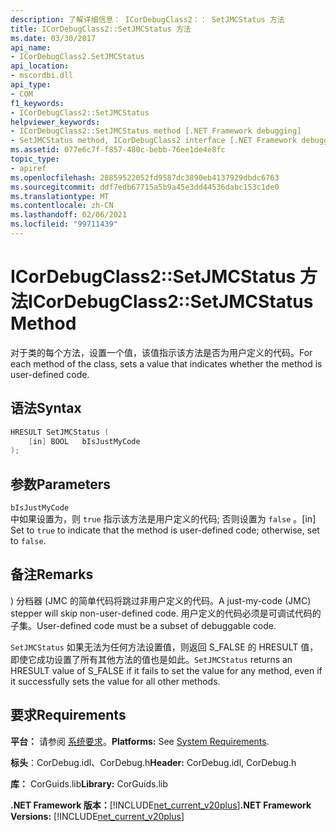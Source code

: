 ```yaml
---
description: 了解详细信息： ICorDebugClass2：： SetJMCStatus 方法
title: ICorDebugClass2::SetJMCStatus 方法
ms.date: 03/30/2017
api_name:
- ICorDebugClass2.SetJMCStatus
api_location:
- mscordbi.dll
api_type:
- COM
f1_keywords:
- ICorDebugClass2::SetJMCStatus
helpviewer_keywords:
- ICorDebugClass2::SetJMCStatus method [.NET Framework debugging]
- SetJMCStatus method, ICorDebugClass2 interface [.NET Framework debugging]
ms.assetid: 077e6c7f-f857-480c-bebb-76ee1de4e8fc
topic_type:
- apiref
ms.openlocfilehash: 28859522052fd9587dc3890eb4137929dbdc6763
ms.sourcegitcommit: ddf7edb67715a5b9a45e3dd44536dabc153c1de0
ms.translationtype: MT
ms.contentlocale: zh-CN
ms.lasthandoff: 02/06/2021
ms.locfileid: "99711439"
---
```

# <a name="icordebugclass2setjmcstatus-method"></a><span data-ttu-id="5bfa1-103">ICorDebugClass2::SetJMCStatus 方法</span><span class="sxs-lookup"><span data-stu-id="5bfa1-103">ICorDebugClass2::SetJMCStatus Method</span></span>

<span data-ttu-id="5bfa1-104">对于类的每个方法，设置一个值，该值指示该方法是否为用户定义的代码。</span><span class="sxs-lookup"><span data-stu-id="5bfa1-104">For each method of the class, sets a value that indicates whether the method is user-defined code.</span></span>  
  
## <a name="syntax"></a><span data-ttu-id="5bfa1-105">语法</span><span class="sxs-lookup"><span data-stu-id="5bfa1-105">Syntax</span></span>  
  
```cpp  
HRESULT SetJMCStatus (  
    [in] BOOL   bIsJustMyCode  
);  
```  
  
## <a name="parameters"></a><span data-ttu-id="5bfa1-106">参数</span><span class="sxs-lookup"><span data-stu-id="5bfa1-106">Parameters</span></span>  

 `bIsJustMyCode`  
 <span data-ttu-id="5bfa1-107">中如果设置为，则 `true` 指示该方法是用户定义的代码; 否则设置为 `false` 。</span><span class="sxs-lookup"><span data-stu-id="5bfa1-107">[in] Set to `true` to indicate that the method is user-defined code; otherwise, set to `false`.</span></span>  
  
## <a name="remarks"></a><span data-ttu-id="5bfa1-108">备注</span><span class="sxs-lookup"><span data-stu-id="5bfa1-108">Remarks</span></span>  

 <span data-ttu-id="5bfa1-109">) 分档器 (JMC 的简单代码将跳过非用户定义的代码。</span><span class="sxs-lookup"><span data-stu-id="5bfa1-109">A just-my-code (JMC) stepper will skip non-user-defined code.</span></span> <span data-ttu-id="5bfa1-110">用户定义的代码必须是可调试代码的子集。</span><span class="sxs-lookup"><span data-stu-id="5bfa1-110">User-defined code must be a subset of debuggable code.</span></span>  
  
 <span data-ttu-id="5bfa1-111">`SetJMCStatus` 如果无法为任何方法设置值，则返回 S_FALSE 的 HRESULT 值，即使它成功设置了所有其他方法的值也是如此。</span><span class="sxs-lookup"><span data-stu-id="5bfa1-111">`SetJMCStatus` returns an HRESULT value of S_FALSE if it fails to set the value for any method, even if it successfully sets the value for all other methods.</span></span>  
  
## <a name="requirements"></a><span data-ttu-id="5bfa1-112">要求</span><span class="sxs-lookup"><span data-stu-id="5bfa1-112">Requirements</span></span>  

 <span data-ttu-id="5bfa1-113">**平台：** 请参阅 [系统要求](../../get-started/system-requirements.md)。</span><span class="sxs-lookup"><span data-stu-id="5bfa1-113">**Platforms:** See [System Requirements](../../get-started/system-requirements.md).</span></span>  
  
 <span data-ttu-id="5bfa1-114">**标头**：CorDebug.idl、CorDebug.h</span><span class="sxs-lookup"><span data-stu-id="5bfa1-114">**Header:** CorDebug.idl, CorDebug.h</span></span>  
  
 <span data-ttu-id="5bfa1-115">**库：** CorGuids.lib</span><span class="sxs-lookup"><span data-stu-id="5bfa1-115">**Library:** CorGuids.lib</span></span>  
  
 <span data-ttu-id="5bfa1-116">**.NET Framework 版本：**[!INCLUDE[net_current_v20plus](../../../../includes/net-current-v20plus-md.md)]</span><span class="sxs-lookup"><span data-stu-id="5bfa1-116">**.NET Framework Versions:** [!INCLUDE[net_current_v20plus](../../../../includes/net-current-v20plus-md.md)]</span></span>
